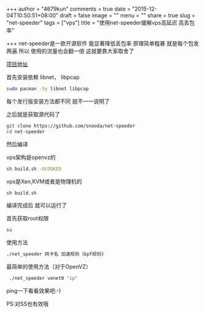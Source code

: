 +++
author = "4679kun"
comments = true
date = "2015-12-04T10:50:51+08:00"
draft = false
image = ""
menu = ""
share = true
slug = "net-speeder"
tags = ["vps"]
title = "使用net-speeder缓解vps高延迟 高丢包率"

+++
net-speeder是一款开源软件 能显著降低丢包率 原理简单粗暴 就是每个包发两遍 所以 使用的流量也会翻一倍 这就要靠大家取舍了

[项目地址](https://github.com/snooda/net-speeder) 

首先安装依赖 libnet， libpcap 
```bash
sudo pacman -Sy libnet libpcap
```
每个发行版安装方法都不同 就不一一说明了

之后就是获取源代码了
```bash
git clone https://github.com/snooda/net-speeder
cd net-speeder
```

然后编译

vps架构是openvz的
```bash
sh build.sh -DCOOKED
```
vps是Xen,KVM或者是物理机的
```bash
sh build.sh
```

编译完成后 就可以运行了

首先获取root权限
```bash
su
```
使用方法
```bash
./net_speeder 网卡名 加速规则（bpf规则)
```

最简单的使用方法（对于OpenVZ）
```bash
 ./net_speeder venet0 "ip"
```

ping一下看看效果吧:-)

PS:对SS也有效哦

